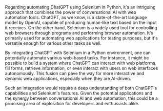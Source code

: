 Regarding automating ChatGPT using Selenium in Python, it's an intriguing approach that combines the power of conversational AI with web automation tools. ChatGPT, as we know, is a state-of-the-art language model by OpenAI, capable of producing human-like text based on the input it receives. On the other hand, Selenium is a widely used tool for controlling web browsers through programs and performing browser automation. It's primarily used for automating web applications for testing purposes, but it's versatile enough for various other tasks as well.

By integrating ChatGPT with Selenium in a Python environment, one can potentially automate various web-based tasks. For instance, it might be possible to build a system where ChatGPT can interact with web platforms, fill forms, retrieve information, or even interact with users on web interfaces autonomously. This fusion can pave the way for more interactive and dynamic web applications, especially when they are AI-driven.

Such an integration would require a deep understanding of both ChatGPT's capabilities and Selenium's features. Given the potential applications and the synergy between conversational AI and web automation, this could be a promising area of exploration for developers and enthusiasts alike.